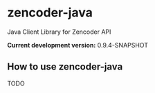 zencoder-java
=============

Java Client Library for Zencoder API

**Current development version:** 0.9.4-SNAPSHOT

## How to use zencoder-java
TODO
